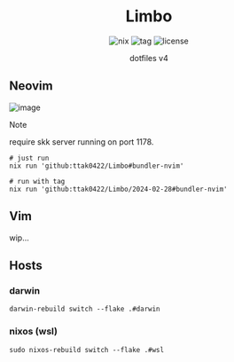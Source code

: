<h1 align="center">
    Limbo
</h1>
<div align="center">
  <img alt="nix" src="https://img.shields.io/badge/nix-5277C3.svg?&style=for-the-badge&logo=NixOS&logoColor=white">
  <img alt="tag" src="https://img.shields.io/github/v/tag/ttak0422/Limbo?style=for-the-badge&label=latest%20tag&color=orange">
  <img alt="license" src="https://img.shields.io/github/license/ttak0422/Limbo?style=for-the-badge">
  <p>dotfiles v4</p>
</div>

## Neovim

![image](https://github.com/ttak0422/Limbo/assets/15827817/8bd61f0d-6be0-4616-9a44-ad76a1a1a6bf)

> [!NOTE]
> require skk server running on port 1178.

```shell
# just run
nix run 'github:ttak0422/Limbo#bundler-nvim'
```

```shell
# run with tag
nix run 'github:ttak0422/Limbo/2024-02-28#bundler-nvim'
```

## Vim

wip...

## Hosts

### darwin 

```shell
darwin-rebuild switch --flake .#darwin
```

### nixos (wsl)

```shell
sudo nixos-rebuild switch --flake .#wsl
```
